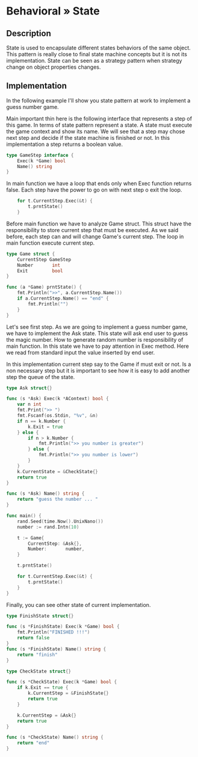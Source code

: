 # Behavioral » State

## Description

State is used to encapsulate different states behaviors of the same object.
This pattern is really close to final state machine concepts but it is not its
implementation. State can be seen as a strategy pattern when strategy change on
object properties changes.

## Implementation

In the following example I'll show you state pattern at work to implement a
guess number game.

Main important thin here is the following interface that represents a step of
this game. In terms of state pattern represent a state. A state must execute
the game context and show its name. We will see that a step may chose next step
and decide if the state machine is finished or not. In this implementation a
step returns a boolean value.

```go
type GameStep interface {
	Exec(k *Game) bool
	Name() string
}
```

In main function we have a loop that ends only when Exec function returns
false. Each step have the power to go on with next step o exit the loop.

```go
	for t.CurrentStep.Exec(&t) {
		t.prntState()
	}
```

Before main function we have to analyze Game struct. This struct have the
responsibility to store current step that must be executed. As we said before,
each step can and will change Game's current step. The loop in main function
execute current step.

```go
type Game struct {
	CurrentStep GameStep
	Number       int
	Exit         bool
}

func (a *Game) prntState() {
	fmt.Println(">>", a.CurrentStep.Name())
	if a.CurrentStep.Name() == "end" {
		fmt.Println("")
	}
}
```

Let's see first step. As we are going to implement a guess number game, we have
to implement the Ask state. This state will ask end user to guess the magic
number. How to generate random number is responsibility of main function. In
this state we have to pay attention in Exec method. Here we read from standard
input the value inserted by end user.

In this implementation current step say to the Game if must exit or not. Is a
non necessary step but it is important to see how it is easy to add another
step the queue of the state.

```go
type Ask struct{}

func (s *Ask) Exec(k *AContext) bool {
	var n int
	fmt.Print(">> ")
	fmt.Fscanf(os.Stdin, "%v", &n)
	if n == k.Number {
		k.Exit = true
	} else {
		if n > k.Number {
			fmt.Println(">> you number is greater")
		} else {
			fmt.Println(">> you number is lower")
		}
	}
	k.CurrentState = &CheckState{}
	return true
}

func (s *Ask) Name() string {
	return "guess the number ... "
}

```

```go
func main() {
	rand.Seed(time.Now().UnixNano())
	number := rand.Intn(10)

	t := Game{
		CurrentStep: &Ask{},
		Number:       number,
	}

	t.prntState()

	for t.CurrentStep.Exec(&t) {
		t.prntState()
	}
}
```

Finally, you can see other state of current implementation.

```go
type FinishState struct{}

func (s *FinishState) Exec(k *Game) bool {
	fmt.Println("FINISHED !!!")
	return false
}
func (s *FinishState) Name() string {
	return "finish"
}
```

```go
type CheckState struct{}

func (s *CheckState) Exec(k *Game) bool {
	if k.Exit == true {
		k.CurrentStep = &FinishState{}
		return true
	}

	k.CurrentStep = &Ask{}
	return true
}

func (s *CheckState) Name() string {
	return "end"
}
```
